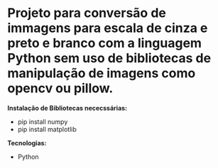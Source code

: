 # Projeto para conversão de immagens para escala de cinza e preto e branco com a linguagem Python sem uso de bibliotecas de manipulação de imagens como opencv ou pillow.

**Instalação de Bibliotecas nececssárias:**
* pip install numpy
* pip install matplotlib

**Tecnologias:**
* Python


